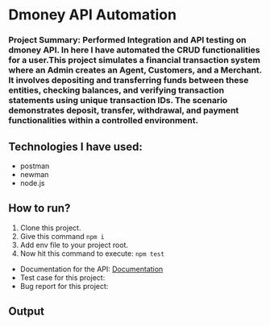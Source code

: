 # Dmoney API Automation
### Project Summary: Performed Integration and API testing on dmoney API. In here I have automated the CRUD functionalities for a user.This project simulates a financial transaction system where an Admin creates an Agent, Customers, and a Merchant. It involves depositing and transferring funds between these entities, checking balances, and verifying transaction statements using unique transaction IDs. The scenario demonstrates deposit, transfer, withdrawal, and payment functionalities within a controlled environment.



## Technologies I have used: 
- postman
- newman
- node.js

## How to run?
1. Clone this project.
2. Give this command `npm i`
3. Add env file to your project root.
4. Now hit this command to execute:
     ```npm test```

- Documentation for the API: [Documentation](https://documenter.getpostman.com/view/37960751/2sAXjQ2q3e)
- Test case for this project: 
- Bug report for this project:


## Output
